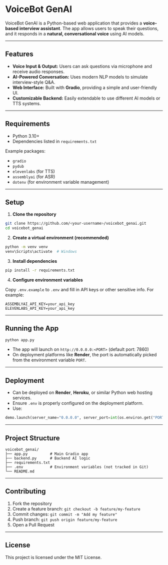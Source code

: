 # VoiceBot GenAI

VoiceBot GenAI is a Python-based web application that provides a **voice-based interview assistant**. The app allows users to speak their questions, and it responds in a **natural, conversational voice** using AI models.

---

## Features

- **Voice Input & Output:** Users can ask questions via microphone and receive audio responses.
- **AI-Powered Conversation:** Uses modern NLP models to simulate interview-style Q&A.
- **Web Interface:** Built with **Gradio**, providing a simple and user-friendly UI.
- **Customizable Backend:** Easily extendable to use different AI models or TTS systems.

---

## Requirements

- Python 3.10+
- Dependencies listed in `requirements.txt`

Example packages:

- `gradio`
- `pydub`
- `elevenlabs` (for TTS)
- `assemblyai` (for ASR)
- `dotenv` (for environment variable management)

---

## Setup

1. **Clone the repository**

```bash
git clone https://github.com/<your-username>/voicebot_genai.git
cd voicebot_genai
````

2. **Create a virtual environment (recommended)**

```bash
python -m venv venv
venv\Scripts\activate  # Windows
```

3. **Install dependencies**

```bash
pip install -r requirements.txt
```

4. **Configure environment variables**

Copy `.env.example` to `.env` and fill in API keys or other sensitive info. For example:

```
ASSEMBLYAI_API_KEY=your_api_key
ELEVENLABS_API_KEY=your_api_key
```

---

## Running the App

```bash
python app.py
```

* The app will launch on `http://0.0.0.0:<PORT>` (default port: 7860)
* On deployment platforms like **Render**, the port is automatically picked from the environment variable `PORT`.

---

## Deployment

* Can be deployed on **Render**, **Heroku**, or similar Python web hosting services.
* Ensure `.env` is properly configured on the deployment platform.
* Use:

```python
demo.launch(server_name="0.0.0.0", server_port=int(os.environ.get("PORT", 7860)))
```

---

## Project Structure

```
voicebot_genai/
├── app.py          # Main Gradio app
├── backend.py      # Backend AI logic
├── requirements.txt
├── .env            # Environment variables (not tracked in Git)
└── README.md
```

---

## Contributing

1. Fork the repository
2. Create a feature branch: `git checkout -b feature/my-feature`
3. Commit changes: `git commit -m "Add my feature"`
4. Push branch: `git push origin feature/my-feature`
5. Open a Pull Request

---

## License

This project is licensed under the MIT License.
